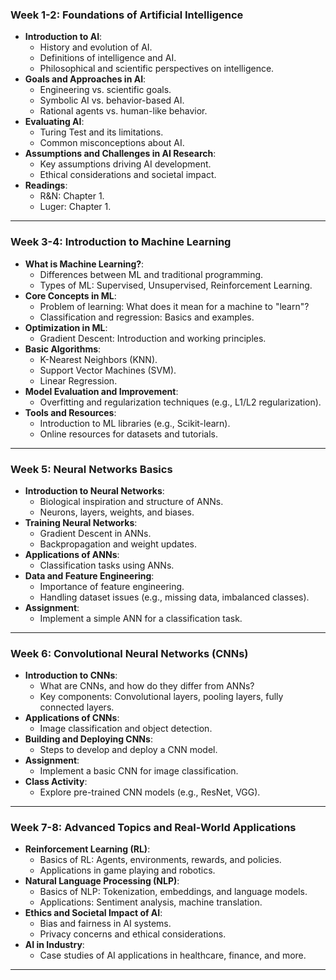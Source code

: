 
### **Week 1-2: Foundations of Artificial Intelligence**
   - **Introduction to AI**:
     - History and evolution of AI.
     - Definitions of intelligence and AI.
     - Philosophical and scientific perspectives on intelligence.
   - **Goals and Approaches in AI**:
     - Engineering vs. scientific goals.
     - Symbolic AI vs. behavior-based AI.
     - Rational agents vs. human-like behavior.
   - **Evaluating AI**:
     - Turing Test and its limitations.
     - Common misconceptions about AI.
   - **Assumptions and Challenges in AI Research**:
     - Key assumptions driving AI development.
     - Ethical considerations and societal impact.
   - **Readings**:
     - R&N: Chapter 1.
     - Luger: Chapter 1.

---

### **Week 3-4: Introduction to Machine Learning**
   - **What is Machine Learning?**:
     - Differences between ML and traditional programming.
     - Types of ML: Supervised, Unsupervised, Reinforcement Learning.
   - **Core Concepts in ML**:
     - Problem of learning: What does it mean for a machine to "learn"?
     - Classification and regression: Basics and examples.
   - **Optimization in ML**:
     - Gradient Descent: Introduction and working principles.
   - **Basic Algorithms**:
     - K-Nearest Neighbors (KNN).
     - Support Vector Machines (SVM).
     - Linear Regression.
   - **Model Evaluation and Improvement**:
     - Overfitting and regularization techniques (e.g., L1/L2 regularization).
   - **Tools and Resources**:
     - Introduction to ML libraries (e.g., Scikit-learn).
     - Online resources for datasets and tutorials.

---

### **Week 5: Neural Networks Basics**
   - **Introduction to Neural Networks**:
     - Biological inspiration and structure of ANNs.
     - Neurons, layers, weights, and biases.
   - **Training Neural Networks**:
     - Gradient Descent in ANNs.
     - Backpropagation and weight updates.
   - **Applications of ANNs**:
     - Classification tasks using ANNs.
   - **Data and Feature Engineering**:
     - Importance of feature engineering.
     - Handling dataset issues (e.g., missing data, imbalanced classes).
   - **Assignment**:
     - Implement a simple ANN for a classification task.

---

### **Week 6: Convolutional Neural Networks (CNNs)**
   - **Introduction to CNNs**:
     - What are CNNs, and how do they differ from ANNs?
     - Key components: Convolutional layers, pooling layers, fully connected layers.
   - **Applications of CNNs**:
     - Image classification and object detection.
   - **Building and Deploying CNNs**:
     - Steps to develop and deploy a CNN model.
   - **Assignment**:
     - Implement a basic CNN for image classification.
   - **Class Activity**:
     - Explore pre-trained CNN models (e.g., ResNet, VGG).

---

### **Week 7-8: Advanced Topics and Real-World Applications**
   - **Reinforcement Learning (RL)**:
     - Basics of RL: Agents, environments, rewards, and policies.
     - Applications in game playing and robotics.
   - **Natural Language Processing (NLP)**:
     - Basics of NLP: Tokenization, embeddings, and language models.
     - Applications: Sentiment analysis, machine translation.
   - **Ethics and Societal Impact of AI**:
     - Bias and fairness in AI systems.
     - Privacy concerns and ethical considerations.
   - **AI in Industry**:
     - Case studies of AI applications in healthcare, finance, and more.

---
